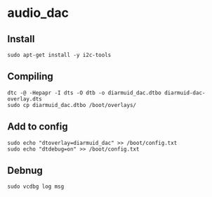 # audio_dac

## Install
```
sudo apt-get install -y i2c-tools

```

## Compiling
```
dtc -@ -Hepapr -I dts -O dtb -o diarmuid_dac.dtbo diarmuid-dac-overlay.dts 
sudo cp diarmuid_dac.dtbo /boot/overlays/
```
## Add to config
```
sudo echo "dtoverlay=diarmuid_dac" >> /boot/config.txt 
sudo echo "dtdebug=on" >> /boot/config.txt 
```

## Debnug
```
sudo vcdbg log msg

```
